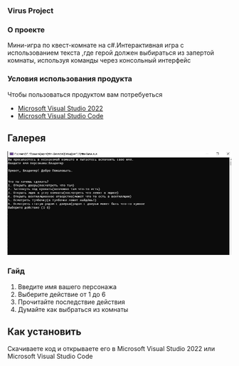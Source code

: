 ###  Virus Project

### О проекте

Мини-игра по квест-комнате на с#.Интерактивная игра c использованием текста ,где герой должен выбираться из запертой комнаты, используя команды через консольный интерфейс
 
### Условия использования продукта 

Чтобы пользоваться продуктом вам потребуеться 
- [Microsoft Visual Studio 2022](https://visualstudio.microsoft.com/vs/)
- [Microsoft Visual Studio Code](https://code.visualstudio.com/)

## Галерея

 ![L](https://github.com/Virus903/Mini-Game/blob/master/Mini-Game.JPG)


### Гайд 

1. Введите имя вашего персонажа
2. Выберите действие от 1 до 6
3. Прочитайте последствие действия
4. Думайте как выбраться из комнаты

## Как установить

Скачиваете код и открываете его в Microsoft Visual Studio 2022 или Microsoft Visual Studio Code
